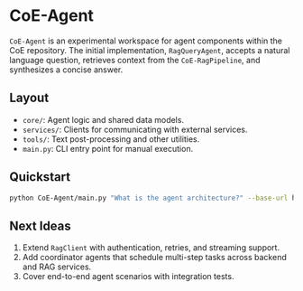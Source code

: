 # CoE-Agent

`CoE-Agent` is an experimental workspace for agent components within the CoE repository. The initial implementation, `RagQueryAgent`, accepts a natural language question, retrieves context from the `CoE-RagPipeline`, and synthesizes a concise answer.

## Layout
- `core/`: Agent logic and shared data models.
- `services/`: Clients for communicating with external services.
- `tools/`: Text post-processing and other utilities.
- `main.py`: CLI entry point for manual execution.

## Quickstart
```bash
python CoE-Agent/main.py "What is the agent architecture?" --base-url http://localhost:8001
```

## Next Ideas
1. Extend `RagClient` with authentication, retries, and streaming support.
2. Add coordinator agents that schedule multi-step tasks across backend and RAG services.
3. Cover end-to-end agent scenarios with integration tests.
